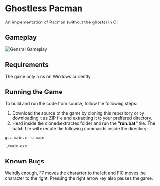 # Ghostless Pacman
An implementation of Pacman (without the ghosts) in C!

## Gameplay
![General Gameplay](https://i.imgur.com/UYkgpgu.gif)

## Requirements
The game only runs on Windows currently.

## Running the Game
To build and run the code from source, follow the following steps:
1. Download the source of the game by cloning this repository or by downloading it as ZIP file and extracting it to your preffered directory.
2. Head inside the cloned/extracted folder and run the **"run.bat"** file. The batch file will execute the following commands inside the directory:
```batch
gcc main.c -o main

./main.exe
``` 

## Known Bugs
Weirdly enough, F7 moves the character to the left and F10 moves the character to the right. Pressing the right arrow key also pauses the game.
